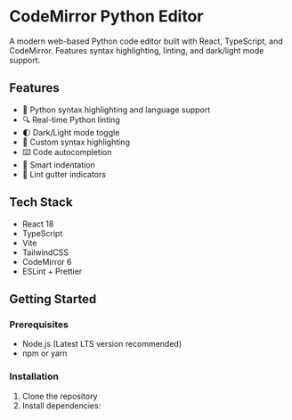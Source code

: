 # CodeMirror Python Editor

A modern web-based Python code editor built with React, TypeScript, and CodeMirror. Features syntax highlighting, linting, and dark/light mode support.

## Features

- 🐍 Python syntax highlighting and language support
- 🔍 Real-time Python linting
- 🌓 Dark/Light mode toggle
- 🎨 Custom syntax highlighting
- ⌨️ Code autocompletion
- 📏 Smart indentation
- 🔬 Lint gutter indicators

## Tech Stack

- React 18
- TypeScript
- Vite
- TailwindCSS
- CodeMirror 6
- ESLint + Prettier

## Getting Started

### Prerequisites

- Node.js (Latest LTS version recommended)
- npm or yarn

### Installation

1. Clone the repository
2. Install dependencies:
